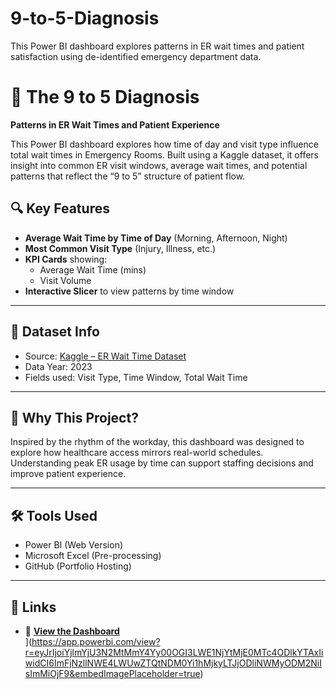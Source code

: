 # 9-to-5-Diagnosis
This Power BI dashboard explores patterns in ER wait times and patient satisfaction using de-identified emergency department data. 
# 🏥 The 9 to 5 Diagnosis  
**Patterns in ER Wait Times and Patient Experience**

This Power BI dashboard explores how time of day and visit type influence total wait times in Emergency Rooms. Built using a Kaggle dataset, it offers insight into common ER visit windows, average wait times, and potential patterns that reflect the “9 to 5” structure of patient flow.


## 🔍 Key Features

- **Average Wait Time by Time of Day** (Morning, Afternoon, Night)
- **Most Common Visit Type** (Injury, Illness, etc.)
- **KPI Cards** showing:
  - Average Wait Time (mins)
  - Visit Volume
- **Interactive Slicer** to view patterns by time window

---

## 📁 Dataset Info

- Source: [Kaggle – ER Wait Time Dataset](https://www.kaggle.com/datasets/rivalytics/er-wait-time/data)
- Data Year: 2023
- Fields used: Visit Type, Time Window, Total Wait Time

---

## 🧠 Why This Project?

Inspired by the rhythm of the workday, this dashboard was designed to explore how healthcare access mirrors real-world schedules. Understanding peak ER usage by time can support staffing decisions and improve patient experience.

---

## 🛠 Tools Used

- Power BI (Web Version)
- Microsoft Excel (Pre-processing)
- GitHub (Portfolio Hosting)

---

## 📎 Links

- 🔗 **[View the Dashboard](#)**  
](https://app.powerbi.com/view?r=eyJrIjoiYjlmYjU3N2MtMmY4Yy00OGI3LWE1NjYtMjE0MTc4ODlkYTAxIiwidCI6ImFjNzllNWE4LWUwZTQtNDM0Yi1hMjkyLTJjODliNWMyODM2NiIsImMiOjF9&embedImagePlaceholder=true)






